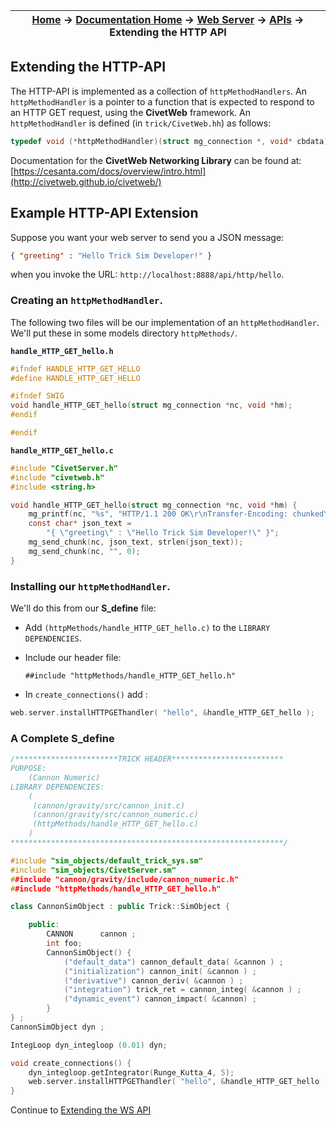 | [Home](/trick) → [Documentation Home](../Documentation-Home) → [Web Server](Webserver) → [APIs](WebServerAPIs) → Extending the HTTP API |
|------------------------------------------------------------------|

## Extending the HTTP-API

The HTTP-API is implemented as a collection of ```httpMethodHandlers```. An ```httpMethodHandler``` is a pointer to a function that is expected to respond to an HTTP GET request, using the **CivetWeb** framework. An ```httpMethodHandler``` is defined (in ```trick/CivetWeb.hh```) as follows:





```c
typedef void (*httpMethodHandler)(struct mg_connection *, void* cbdata);
```

Documentation for the **CivetWeb Networking Library** can be found at:
[https://cesanta.com/docs/overview/intro.html](http://civetweb.github.io/civetweb/)

## Example HTTP-API Extension

Suppose you want your web server to send you a JSON message: 

```json
{ "greeting" : "Hello Trick Sim Developer!" }
```

when you invoke the URL: ```http://localhost:8888/api/http/hello```.

### Creating an ```httpMethodHandler```.

The following two files will be our implementation of an ```httpMethodHandler```. We'll put these in some models directory  ```httpMethods/```.

**```handle_HTTP_GET_hello.h```**

```c
#ifndef HANDLE_HTTP_GET_HELLO
#define HANDLE_HTTP_GET_HELLO

#ifndef SWIG
void handle_HTTP_GET_hello(struct mg_connection *nc, void *hm);
#endif

#endif
```

**```handle_HTTP_GET_hello.c```**

```c
#include "CivetServer.h"
#include "civetweb.h"
#include <string.h>

void handle_HTTP_GET_hello(struct mg_connection *nc, void *hm) {
    mg_printf(nc, "%s", "HTTP/1.1 200 OK\r\nTransfer-Encoding: chunked\r\n\r\n");
    const char* json_text =
        "{ \"greeting\" : \"Hello Trick Sim Developer!\" }";
    mg_send_chunk(nc, json_text, strlen(json_text));
    mg_send_chunk(nc, "", 0);
}
```

### Installing our ```httpMethodHandler```.

We'll do this from our **S_define** file:

* Add  ```(httpMethods/handle_HTTP_GET_hello.c)``` to the ```LIBRARY DEPENDENCIES```.

* Include our header file:

   ```##include "httpMethods/handle_HTTP_GET_hello.h"```
   
* In ```create_connections()``` add :

```c
web.server.installHTTPGEThandler( "hello", &handle_HTTP_GET_hello );
```
### A Complete S_define

```c++
/***********************TRICK HEADER*************************
PURPOSE:
    (Cannon Numeric)
LIBRARY DEPENDENCIES:
    (
     (cannon/gravity/src/cannon_init.c)
     (cannon/gravity/src/cannon_numeric.c)
     (httpMethods/handle_HTTP_GET_hello.c)
    )
*************************************************************/

#include "sim_objects/default_trick_sys.sm"
#include "sim_objects/CivetServer.sm"
##include "cannon/gravity/include/cannon_numeric.h"
##include "httpMethods/handle_HTTP_GET_hello.h"

class CannonSimObject : public Trick::SimObject {

    public:
        CANNON      cannon ;
        int foo;
        CannonSimObject() {
            ("default_data") cannon_default_data( &cannon ) ;
            ("initialization") cannon_init( &cannon ) ;
            ("derivative") cannon_deriv( &cannon ) ;
            ("integration") trick_ret = cannon_integ( &cannon ) ;
            ("dynamic_event") cannon_impact( &cannon) ;
        }
} ;
CannonSimObject dyn ;

IntegLoop dyn_integloop (0.01) dyn;

void create_connections() {
    dyn_integloop.getIntegrator(Runge_Kutta_4, 5);
    web.server.installHTTPGEThandler( "hello", &handle_HTTP_GET_hello );
}

```

Continue to [Extending the WS API](Extend-ws-api)